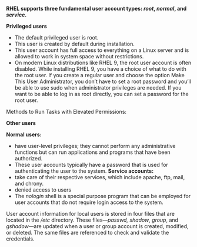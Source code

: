**RHEL supports three fundamental user account types: _root_, _normal_, and _service_.**

**Privileged users**
- The default privileged user is root. 
- This user is created by default during installation.
- This user account has full access to everything on a Linux server and is allowed to work in system space without restrictions. 
- On modern Linux distributions like RHEL 9, the root user account is often disabled. While installing RHEL 9, you have a choice of what to do with the root user. If you create a regular user and choose the option Make This User Administrator, you don’t have to set a root password and you’ll be able to use sudo when administrator privileges are needed. If you want to be able to log in as root directly, you can set a password for the root user.

Methods to Run Tasks with Elevated Permissions:

**Other users**

**Normal users:** 
- have user-level privileges; they cannot perform any administrative functions but can run applications and programs that have been authorized. 
- These user accounts typically have a password that is used for authenticating the user to the system.
**Service accounts:**
- take care of their respective services, which include apache, ftp, mail, and chrony.
- denied access to users
- The _nologin_ shell is a special purpose program that can be employed for user accounts that do not require login access to the system.

User account information for local users is stored in four files that are located in the _/etc_ directory. These files—_passwd, shadow_, _group_, and _gshadow_—are updated when a user or group account is created, modified, or deleted. The same files are referenced to check and validate the credentials.
